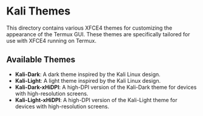 # Kali Themes

This directory contains various XFCE4 themes for customizing the appearance of the Termux GUI. These themes are specifically tailored for use with XFCE4 running on Termux.

## Available Themes

- **Kali-Dark**: A dark theme inspired by the Kali Linux design.
- **Kali-Light**: A light theme inspired by the Kali Linux design.
- **Kali-Dark-xHiDPI**: A high-DPI version of the Kali-Dark theme for devices with high-resolution screens.
- **Kali-Light-xHiDPI**: A high-DPI version of the Kali-Light theme for devices with high-resolution screens.
